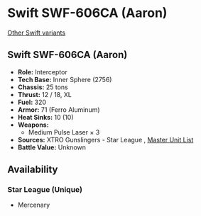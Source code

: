 # Swift SWF-606CA (Aaron) 

[Other Swift variants](../swift.md) 

## Swift SWF-606CA (Aaron) 

- **Role:** Interceptor 
- **Tech Base:** Inner Sphere (2756) 
- **Chassis:** 25 tons 
- **Thrust:** 12 / 18, XL 
- **Fuel:** 320 
- **Armor:** 71 (Ferro Aluminum) 
- **Heat Sinks:** 10 (10) 
- **Weapons:** 
  - Medium Pulse Laser × 3 
- **Sources:** XTRO Gunslingers - Star League , [Master Unit List](http://masterunitlist.info/Unit/Details/7326) 
- **Battle Value:** Unknown 

## Availability 

### Star League (Unique) 

- Mercenary 

